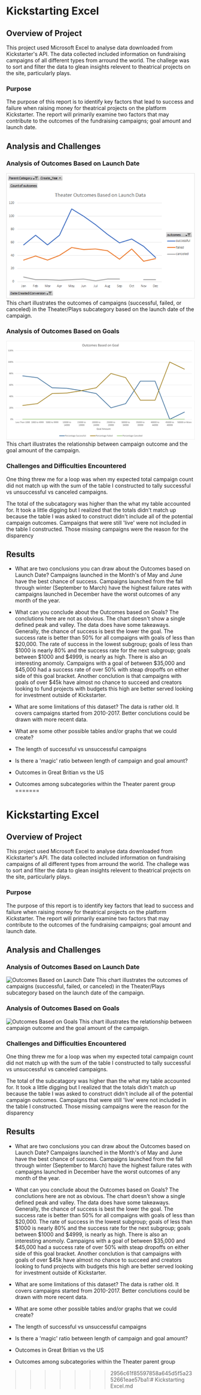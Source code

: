 # Kickstarting Excel

## Overview of Project
This project used Microsoft Excel to analyse data downloaded from Kickstarter's API. The data collected included information on fundraising campaigns of all different types from arround the world. The challege was to sort and filter the data to glean insights relevent to theatrical projects on the site, particularly plays.

### Purpose
The purpose of this report is to identify key factors that lead to success and failure when raising money for theatrical projects on the platform Kickstarter. The report will primarily examine two factors that may contribute to the outcomes of the fundraising campaigns; goal amount and launch date.

## Analysis and Challenges

### Analysis of Outcomes Based on Launch Date
![Outcomes Based on Launch Date](Resources/Outcomes_Based_on_Lanuch_Date_Chart.png)
This chart illustrates the outcomes of campaigns (successful, failed, or canceled) in the Theater/Plays subcategory based on the launch date of the campaign.

### Analysis of Outcomes Based on Goals
![Outcomes Based on Goals](Resources/Outcomes_vs_Goals.png)
This chart illustrates the relationship between campaign outcome and the goal amount of the campaign.

### Challenges and Difficulties Encountered
One thing threw me for a loop was when my expected total campaign count did not match up with the sum of the table I constructed to tally successful vs unsuccessful vs canceled campaigns.

The total of the subcatagory was higher than the what my table accounted for. It took a little digging but I realized that the totals didn't match up because the table I was asked to construct didn't include all of the potential campaign outcomes. Campaigns that were still 'live' were not included in the table I constructed. Those missing campaigns were the reason for the disparency

## Results

- What are two conclusions you can draw about the Outcomes based on Launch Date?
Campaigns launched in the Month's of May and June have the best chance of success. Campaigns launched from the fall through winter (September to March) have the highest failure rates with campaigns launched in December have the worst outcomes of any month of the year.

- What can you conclude about the Outcomes based on Goals?
The conclutions here are not as obvious. The chart doesn't show a single defined peak and valley. The data does have some takeaways.
Generally, the chance of success is best the lower the goal. The success rate is better than 50% for all compaigns with goals of less than $20,000. The rate of success in the lowest subgroup; goals of less than $1000 is nearly 80% and the success rate for the next subgroup; goals between $1000 and $4999, is nearly as high. 
There is also an interesting anomoly. Campaigns with a goal of between $35,000 and $45,000 had a success rate of over 50% with steap dropoffs on either side of this goal bracket.
Another conclution is that campaigns with goals of over $45k have almost no chance to succeed and creators looking to fund projects with budgets this high are better served looking for investment outside of Kickstarter.



- What are some limitations of this dataset?
The data is rather old. It covers campaigns started from 2010-2017. Better conclutions could be drawn with more recent data.



- What are some other possible tables and/or graphs that we could create?
 - The length of successful vs unsuccessful campaigns
 - Is there a 'magic' ratio between length of campaign and goal amount?
 - Outcomes in Great Britian vs the US
 - Outcomes among subcategories within the Theater parent group
=======
# Kickstarting Excel

## Overview of Project
This project used Microsoft Excel to analyse data downloaded from Kickstarter's API. The data collected included information on fundraising campaigns of all different types from arround the world. The challege was to sort and filter the data to glean insights relevent to theatrical projects on the site, particularly plays.

### Purpose
The purpose of this report is to identify key factors that lead to success and failure when raising money for theatrical projects on the platform Kickstarter. The report will primarily examine two factors that may contribute to the outcomes of the fundraising campaigns; goal amount and launch date.

## Analysis and Challenges

### Analysis of Outcomes Based on Launch Date
![Outcomes Based on Launch Date](/Outcomes_Based_on_Lanuch_Date_Chart.png)
This chart illustrates the outcomes of campaigns (successful, failed, or canceled) in the Theater/Plays subcategory based on the launch date of the campaign.

### Analysis of Outcomes Based on Goals
![Outcomes Based on Goals](/Outcomes_vs_Goals.png)
This chart illustrates the relationship between campaign outcome and the goal amount of the campaign.

### Challenges and Difficulties Encountered
One thing threw me for a loop was when my expected total campaign count did not match up with the sum of the table I constructed to tally successful vs unsuccessful vs canceled campaigns.

The total of the subcatagory was higher than the what my table accounted for. It took a little digging but I realized that the totals didn't match up because the table I was asked to construct didn't include all of the potential campaign outcomes. Campaigns that were still 'live' were not included in the table I constructed. Those missing campaigns were the reason for the disparency

## Results

- What are two conclusions you can draw about the Outcomes based on Launch Date?
Campaigns launched in the Month's of May and June have the best chance of success. Campaigns launched from the fall through winter (September to March) have the highest failure rates with campaigns launched in December have the worst outcomes of any month of the year.

- What can you conclude about the Outcomes based on Goals?
The conclutions here are not as obvious. The chart doesn't show a single defined peak and valley. The data does have some takeaways.
Generally, the chance of success is best the lower the goal. The success rate is better than 50% for all compaigns with goals of less than $20,000. The rate of success in the lowest subgroup; goals of less than $1000 is nearly 80% and the success rate for the next subgroup; goals between $1000 and $4999, is nearly as high. 
There is also an interesting anomoly. Campaigns with a goal of between $35,000 and $45,000 had a success rate of over 50% with steap dropoffs on either side of this goal bracket.
Another conclution is that campaigns with goals of over $45k have almost no chance to succeed and creators looking to fund projects with budgets this high are better served looking for investment outside of Kickstarter.



- What are some limitations of this dataset?
The data is rather old. It covers campaigns started from 2010-2017. Better conclutions could be drawn with more recent data.



- What are some other possible tables and/or graphs that we could create?
 - The length of successful vs unsuccessful campaigns
 - Is there a 'magic' ratio between length of campaign and goal amount?
 - Outcomes in Great Britian vs the US
 - Outcomes among subcategories within the Theater parent group
>>>>>>> 2956c61f85597858a645d5f5a2352661eae57ba1:# Kickstarting Excel.md
